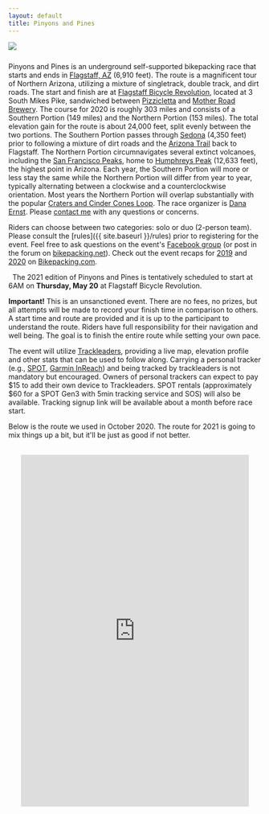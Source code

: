 ```yaml
---
layout: default
title: Pinyons and Pines
---
```


<img src="{{ site.baseurl }}/images/LockettMeadow.jpg" class="img-responsive img-rounded" img style="margin-bottom: 10px" />

Pinyons and Pines is an underground self-supported bikepacking race that starts and ends in [Flagstaff, AZ](https://en.wikipedia.org/wiki/Flagstaff,_Arizona) (6,910 feet). The route is a magnificent tour of Northern Arizona, utilizing a mixture of singletrack, double track, and dirt roads.  The start and finish are at [Flagstaff Bicycle Revolution](http://flagbikerev.com), located at 3 South Mikes Pike, sandwiched between [Pizzicletta](http://www.pizzicletta.com) and [Mother Road Brewery](https://www.motherroadbeer.com). The course for 2020 is roughly 303 miles and consists of a Southern Portion (149 miles) and the Northern Portion (153 miles). The total elevation gain for the route is about 24,000 feet, split evenly between the two portions. The Southern Portion passes through [Sedona](https://en.wikipedia.org/wiki/Sedona,_Arizona) (4,350 feet) prior to following a mixture of dirt roads and the [Arizona Trail](https://aztrail.org) back to Flagstaff.  The Northern Portion circumnavigates several extinct volcanoes, including the [San Francisco Peaks](https://en.wikipedia.org/wiki/San_Francisco_Peaks), home to [Humphreys Peak](https://en.wikipedia.org/wiki/Humphreys_Peak) (12,633 feet), the highest point in Arizona. Each year, the Southern Portion will more or less stay the same while the Northern Portion will differ from year to year, typically alternating between a clockwise and a counterclockwise orientation. Most years the Northern Portion will overlap substantially with the popular [Craters and Cinder Cones Loop](https://www.bikepackingroots.org/craters-and-cinder-cones.html). The race organizer is [Dana Ernst](http://danaernst.com). Please [contact me](mailto:ernst.tribe@gmail.com) with any questions or concerns.

Riders can choose between two categories: solo or duo (2-person team). Please consult the [rules]({{ site.baseurl }}/rules) prior to registering for the event. Feel free to ask questions on the event's [Facebook group](https://www.facebook.com/groups/PinyonsAndPines/) (or post in the forum on [bikepacking.net](http://bikepacking.net)).  Check out the event recaps for [2019](https://bikepacking.com/news/2019-pinyons-pines-event-recap/) and [2020](https://bikepacking.com/news/2020-pinyons-and-pines-event-recap/) on [Bikepacking.com](http://bikepacking.com).

<!-- Partly to satisfy some requests, but mostly to spread people out in light of the pandemic, there will be three options. Click link to access corresponding GPX track.

- [Pinyons and Pines](https://ridewithgps.com/routes/32760734): Full course! (303 miles)
- [Pinyons Loop](https://ridewithgps.com/routes/33789032): Southern portion of P&P up to Schultz Pass and then Schultz Creek Trail and some FUTS urban trail back to start. (167 miles)
- [Pines Loop](https://ridewithgps.com/routes/33789363): Start with a climb up Elden Lookout Road and then descend the newly constructed Heart Trail to join with the northern portion of P&P. (164 miles)

We will cap the total number of riders for all three options at 50. Riders will be required to wear masks and use hand sanitizer when resupplying. If you’ve already signed up for full P&P but would like to switch to one of the shorter options, let me know. -->

<div class="row">
<div class="col-md-2 col-lg-2">
</div>
<div class="col-xs-12 col-sm-12 col-md-8 col-lg-8">
<div class="alert alert-info" role="alert">
<i class="fas fa-bicycle fa-lg"></i>&nbsp; The 2021 edition of Pinyons and Pines is tentatively scheduled to start at 6AM on <strong>Thursday, May 20</strong> at Flagstaff Bicycle Revolution.

<!-- <hr>
<center>
<a href="https://docs.google.com/forms/d/e/1FAIpQLSfTzutd3EjbA8s4sA0qCgnYIQwHvNM1M8ZJCN6j867e3ypTyA/viewform" class="alert-link" target="_blank">Register here!</a>
</center> -->

<!--
<hr>
<center>
<a href="https://form.jotform.com/trackleaders/pinyonspines19" class="alert-link" target="_blank">Trackleaders sign-up and SPOT rental</a>
</center>
-->

</div>
</div>
<div class="col-md-2 col-lg-2"></div>
</div>

<strong>Important!</strong> This is an unsanctioned event. There are no fees, no prizes, but all attempts will be made to record your finish time in comparison to others. A start time and route are provided and it is up to the participant to understand the route. Riders have full responsibility for their navigation and well being. The goal is to finish the entire route while setting your own pace.

The event will utilize [Trackleaders](http://trackleaders.com), providing a live map, elevation profile and other stats that can be used to follow along. Carrying a personal tracker (e.g., [SPOT](https://www.findmespot.com/en/), [Garmin InReach](https://explore.garmin.com/en-US/inreach/)) and being tracked by trackleaders is not mandatory but encouraged. Owners of personal trackers can expect to pay $15 to add their own device to Trackleaders. SPOT rentals (approximately $60 for a SPOT Gen3 with 5min tracking service and SOS) will also be available. Tracking signup link will be available about a month before race start.

Below is the route we used in October 2020.  The route for 2021 is going to mix things up a bit, but it'll be just as good if not better.

<br>

<center>
<iframe src="https://ridewithgps.com/embeds?type=route&id=32760734&sampleGraph=true" style="width: 1px; min-width: 90%; height: 700px; border: none;" scrolling="no"></iframe>
</center>

<br>
